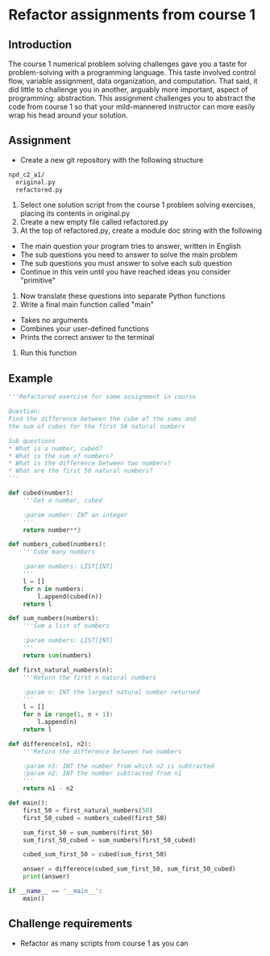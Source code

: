 # Refactor assignments from course 1

## Introduction

The course 1 numerical problem solving challenges gave you a taste for problem-solving with a programming language. This taste involved control flow, variable assignment, data organization, and computation. That said, it did little to challenge you in another, arguably more important, aspect of programming: abstraction. This assignment challenges you to abstract the code from course 1 so that your mild-mannered instructor can more easily wrap his head around your solution.

## Assignment

* Create a new git repository with the following structure

```txt
npd_c2_a1/
  original.py
  refactored.py
```

1. Select one solution script from the course 1 problem solving exercises, placing its contents in original.py
1. Create a new empty file called refactored.py
1. At the top of refactored.py, create a module doc string with the following
  * The main question your program tries to answer, written in English
  * The sub questions you need to answer to solve the main problem
  * The sub questions you must answer to solve each sub question
  * Continue in this vein until you have reached ideas you consider "primitive"
1. Now translate these questions into separate Python functions
1. Write a final main function called "main"
  * Takes no arguments
  * Combines your user-defined functions
  * Prints the correct answer to the terminal
1. Run this function

## Example

```python
'''Refactored exercise for some assignment in course

Question:
Find the difference between the cube of the sums and
the sum of cubes for the first 50 natural numbers

Sub questions
* What is a number, cubed?
* What is the sum of numbers?
* What is the difference between two numbers?
* What are the first 50 natural numbers?
'''

def cubed(number):
    '''Get a number, cubed

    :param number: INT an integer
    '''
    return number**3

def numbers_cubed(numbers):
    '''Cube many numbers

    :param numbers: LIST[INT]
    '''
    l = []
    for n in numbers:
        l.append(cubed(n))
    return l

def sum_numbers(numbers):
    '''Sum a list of numbers

    :param numbers: LIST[INT]
    '''
    return sum(numbers)

def first_natural_numbers(n):
    '''Return the first n natural numbers

    :param n: INT the largest natural number returned
    '''
    l = []
    for n in range(1, n + 1):
        l.append(n)
    return l

def difference(n1, n2):
    '''Return the difference between two numbers

    :param n1: INT the number from which n2 is subtracted
    :param n2: INT the number subtracted from n1
    '''
    return n1 - n2

def main():
    first_50 = first_natural_numbers(50)
    first_50_cubed = numbers_cubed(first_50)

    sum_first_50 = sum_numbers(first_50)
    sum_first_50_cubed = sum_numbers(first_50_cubed)

    cubed_sum_first_50 = cubed(sum_first_50)

    answer = difference(cubed_sum_first_50, sum_first_50_cubed)
    print(answer)

if __name__ == '__main__':
    main()
```

## Challenge requirements

* Refactor as many scripts from course 1 as you can
